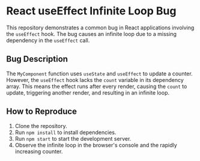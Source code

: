 # React useEffect Infinite Loop Bug

This repository demonstrates a common bug in React applications involving the `useEffect` hook.  The bug causes an infinite loop due to a missing dependency in the `useEffect` call. 

## Bug Description

The `MyComponent` function uses `useState` and `useEffect` to update a counter.  However, the `useEffect` hook lacks the `count` variable in its dependency array. This means the effect runs after every render, causing the `count` to update, triggering another render, and resulting in an infinite loop.

## How to Reproduce

1. Clone the repository.
2. Run `npm install` to install dependencies.
3. Run `npm start` to start the development server.
4. Observe the infinite loop in the browser's console and the rapidly increasing counter.